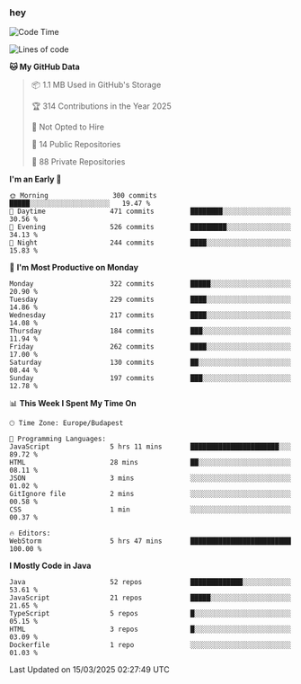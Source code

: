 ### hey

<!--START_SECTION:waka-->
![Code Time](http://img.shields.io/badge/Code%20Time-1%2C128%20hrs-blue)

![Lines of code](https://img.shields.io/badge/From%20Hello%20World%20I%27ve%20Written-2.5%20million%20lines%20of%20code-blue)

**🐱 My GitHub Data** 

> 📦 1.1 MB Used in GitHub's Storage 
 > 
> 🏆 314 Contributions in the Year 2025
 > 
> 🚫 Not Opted to Hire
 > 
> 📜 14 Public Repositories 
 > 
> 🔑 88 Private Repositories 
 > 
**I'm an Early 🐤** 

```text
🌞 Morning                300 commits         █████░░░░░░░░░░░░░░░░░░░░   19.47 % 
🌆 Daytime                471 commits         ████████░░░░░░░░░░░░░░░░░   30.56 % 
🌃 Evening                526 commits         █████████░░░░░░░░░░░░░░░░   34.13 % 
🌙 Night                  244 commits         ████░░░░░░░░░░░░░░░░░░░░░   15.83 % 
```
📅 **I'm Most Productive on Monday** 

```text
Monday                   322 commits         █████░░░░░░░░░░░░░░░░░░░░   20.90 % 
Tuesday                  229 commits         ████░░░░░░░░░░░░░░░░░░░░░   14.86 % 
Wednesday                217 commits         ████░░░░░░░░░░░░░░░░░░░░░   14.08 % 
Thursday                 184 commits         ███░░░░░░░░░░░░░░░░░░░░░░   11.94 % 
Friday                   262 commits         ████░░░░░░░░░░░░░░░░░░░░░   17.00 % 
Saturday                 130 commits         ██░░░░░░░░░░░░░░░░░░░░░░░   08.44 % 
Sunday                   197 commits         ███░░░░░░░░░░░░░░░░░░░░░░   12.78 % 
```


📊 **This Week I Spent My Time On** 

```text
🕑︎ Time Zone: Europe/Budapest

💬 Programming Languages: 
JavaScript               5 hrs 11 mins       ██████████████████████░░░   89.72 % 
HTML                     28 mins             ██░░░░░░░░░░░░░░░░░░░░░░░   08.11 % 
JSON                     3 mins              ░░░░░░░░░░░░░░░░░░░░░░░░░   01.02 % 
GitIgnore file           2 mins              ░░░░░░░░░░░░░░░░░░░░░░░░░   00.58 % 
CSS                      1 min               ░░░░░░░░░░░░░░░░░░░░░░░░░   00.37 % 

🔥 Editors: 
WebStorm                 5 hrs 47 mins       █████████████████████████   100.00 % 
```

**I Mostly Code in Java** 

```text
Java                     52 repos            █████████████░░░░░░░░░░░░   53.61 % 
JavaScript               21 repos            █████░░░░░░░░░░░░░░░░░░░░   21.65 % 
TypeScript               5 repos             █░░░░░░░░░░░░░░░░░░░░░░░░   05.15 % 
HTML                     3 repos             █░░░░░░░░░░░░░░░░░░░░░░░░   03.09 % 
Dockerfile               1 repo              ░░░░░░░░░░░░░░░░░░░░░░░░░   01.03 % 
```




 Last Updated on 15/03/2025 02:27:49 UTC
<!--END_SECTION:waka-->
